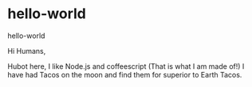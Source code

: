 # hello-world
hello-world

Hi Humans, 

Hubot here, I like Node.js and coffeescript (That is what I am made of!)
I have had Tacos on the moon and find them for superior to Earth Tacos. 


